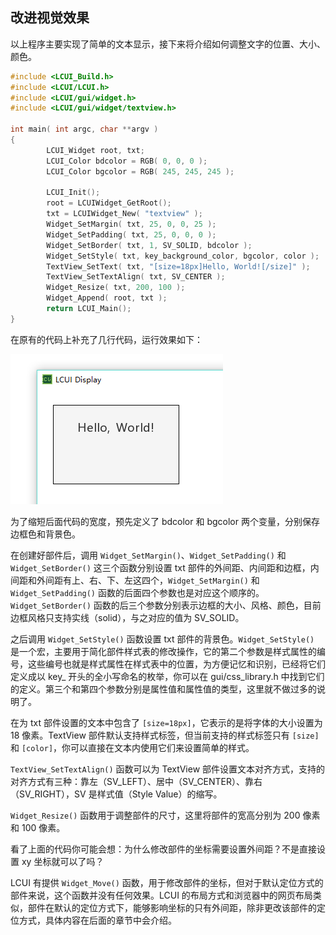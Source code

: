 
## 改进视觉效果

以上程序主要实现了简单的文本显示，接下来将介绍如何调整文字的位置、大小、颜色。

``` c
#include <LCUI_Build.h>
#include <LCUI/LCUI.h>
#include <LCUI/gui/widget.h>
#include <LCUI/gui/widget/textview.h>

int main( int argc, char **argv )
{
        LCUI_Widget root, txt;
        LCUI_Color bdcolor = RGB( 0, 0, 0 );
        LCUI_Color bgcolor = RGB( 245, 245, 245 );

        LCUI_Init();
        root = LCUIWidget_GetRoot();
        txt = LCUIWidget_New( "textview" );
        Widget_SetMargin( txt, 25, 0, 0, 25 );
        Widget_SetPadding( txt, 25, 0, 0, 0 );
        Widget_SetBorder( txt, 1, SV_SOLID, bdcolor );
        Widget_SetStyle( txt, key_background_color, bgcolor, color );
        TextView_SetText( txt, "[size=18px]Hello, World![/size]" );
        TextView_SetTextAlign( txt, SV_CENTER );
        Widget_Resize( txt, 200, 100 );
        Widget_Append( root, txt );
        return LCUI_Main();
}
```

在原有的代码上补充了几行代码，运行效果如下：

![运行效果](../../images//getting_started_step_2.png)

为了缩短后面代码的宽度，预先定义了 bdcolor 和 bgcolor 两个变量，分别保存边框色和背景色。

在创建好部件后，调用 `Widget_SetMargin()`、`Widget_SetPadding()` 和 `Widget_SetBorder()` 这三个函数分别设置 txt 部件的外间距、内间距和边框，内间距和外间距有上、右、下、左这四个，`Widget_SetMargin()` 和 `Widget_SetPadding()` 函数的后面四个参数也是对应这个顺序的。`Widget_SetBorder()` 函数的后三个参数分别表示边框的大小、风格、颜色，目前边框风格只支持实线（solid），与之对应的值为 SV_SOLID。

之后调用 `Widget_SetStyle()` 函数设置 txt 部件的背景色。`Widget_SetStyle()` 是一个宏，主要用于简化部件样式表的修改操作，它的第二个参数是样式属性的编号，这些编号也就是样式属性在样式表中的位置，为方便记忆和识别，已经将它们定义成以 key_ 开头的全小写命名的枚举，你可以在 gui/css_library.h 中找到它们的定义。第三个和第四个参数分别是属性值和属性值的类型，这里就不做过多的说明了。

在为 txt 部件设置的文本中包含了 `[size=18px]`，它表示的是将字体的大小设置为 18 像素。TextView 部件默认支持样式标签，但当前支持的样式标签只有 `[size]` 和 `[color]`，你可以直接在文本内使用它们来设置简单的样式。

`TextView_SetTextAlign()` 函数可以为 TextView 部件设置文本对齐方式，支持的对齐方式有三种：靠左（SV_LEFT）、居中（SV_CENTER）、靠右（SV_RIGHT），SV 是样式值（Style Value）的缩写。

`Widget_Resize()` 函数用于调整部件的尺寸，这里将部件的宽高分别为 200 像素和 100 像素。

看了上面的代码你可能会想：为什么修改部件的坐标需要设置外间距？不是直接设置 xy 坐标就可以了吗？

LCUI 有提供 `Widget_Move()` 函数，用于修改部件的坐标，但对于默认定位方式的部件来说，这个函数并没有任何效果。LCUI 的布局方式和浏览器中的网页布局类似，部件在默认的定位方式下，能够影响坐标的只有外间距，除非更改该部件的定位方式，具体内容在后面的章节中会介绍。
